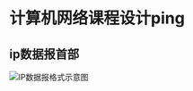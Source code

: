 # 计算机网络课程设计ping

## ip数据报首部

![IP数据报格式示意图](http://c.biancheng.net/uploads/allimg/191106/6-191106153044K1.gif)